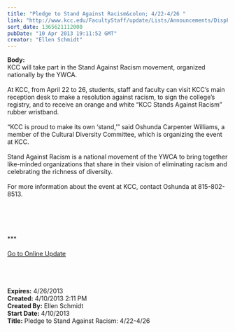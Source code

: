 ```yaml
---
title: "Pledge to Stand Against Racism&colon; 4/22-4/26 "
link: "http://www.kcc.edu/FacultyStaff/update/Lists/Announcements/DispForm.aspx?ID=1064"
sort_date: 1365621112000
pubDate: "10 Apr 2013 19:11:52 GMT"
creator: "Ellen Schmidt"
---
```


<div><b>Body:</b> <div class="ExternalClass13162C5657424576AD4DDBE1506F4088">
<div>
<div>KCC will take part in the Stand Against Racism movement, organized nationally by the YWCA.<br /> <br />At KCC, from April 22 to 26, students, staff and faculty can visit KCC’s main reception desk to make a resolution against racism, to sign the college’s registry, and to receive an orange and white “KCC Stands Against Racism” rubber wristband.<br /> <br />“KCC is proud to make its own ‘stand,’” said Oshunda Carpenter Williams, a member of the Cultural Diversity Committee, which is organizing the event at KCC. <br /> <br />Stand Against Racism is a national movement of the YWCA to bring together like-minded organizations that share in their vision of eliminating racism and celebrating the richness of diversity. <br /> <br />For more information about the event at KCC, contact Oshunda at 815-802-8513.</div>
<div> </div>
<div> </div>
<div> </div>
<div>
<div>
<div>
<div><br />
<div>
<div> </div>
<div>
<div>
<div>***</div>
<div> </div>
<div><a href="/FacultyStaff/update/Pages/dailyupdate.aspx">Go to Online Update</a></div>
<div> </div></div></div></div></div><br /></div></div></div>
<div> </div>
<div> </div></div></div></div>
<div><b>Expires:</b> 4/26/2013</div>
<div><b>Created:</b> 4/10/2013 2:11 PM</div>
<div><b>Created By:</b> Ellen Schmidt</div>
<div><b>Start Date:</b> 4/10/2013</div>
<div><b>Title:</b> Pledge to Stand Against Racism: 4/22-4/26 </div>
